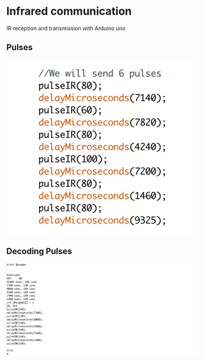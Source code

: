 # Infrared communication

  IR reception and transmission with Arduino uno

## Pulses

![alt text](https://github.com/totovr/Arduino/blob/master/IR/Images/Pulse.png)

## Decoding Pulses

![alt text](https://github.com/totovr/Arduino/blob/master/IR/Images/Decode.png)
